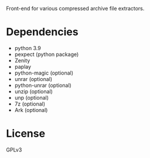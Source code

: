 Front-end for various compressed archive file extractors.

# Dependencies

* python 3.9
* pexpect (python package)
* Zenity
* paplay
* python-magic (optional)
* unrar (optional)
* python-unrar (optional)
* unzip (optional)
* unp (optional)
* 7z (optional)
* Ark (optional)

# License

GPLv3